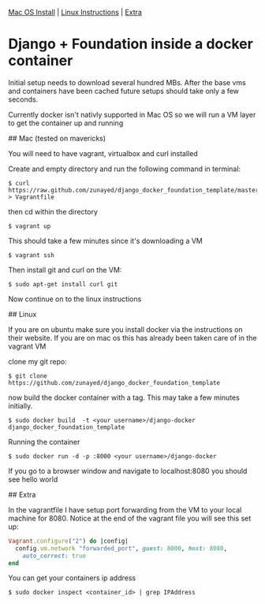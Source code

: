 [Mac OS Install](#Mac) |
[Linux Instructions](#Linux) |
[Extra](#Extra) 

Django + Foundation inside a docker container
=============================================

Initial setup needs to download several hundred MBs. After the base vms and containers have been cached future setups should take only a few seconds.

Currently docker isn't nativly supported in Mac OS so we will run a VM layer to get the container up and running

<a name="Mac"/>
## Mac
(tested on mavericks)


You will need to have vagrant, virtualbox and curl installed

Create and empty directory and run the following command in terminal:

    $ curl https://raw.github.com/zunayed/django_docker_foundation_template/master/Vagrantfile > Vagrantfile

then cd within the directory 

    $ vagrant up

This should take a few minutes since it's downloading a VM

    $ vagrant ssh

Then install git and curl on the VM:

    $ sudo apt-get install curl git

Now continue on to the linux instructions

<a name="Linux"/>
## Linux

If you are on ubuntu make sure you install docker via the instructions on their website. If you are on mac os this has already been taken care of in the vagrant VM

clone my git repo:

    $ git clone https://github.com/zunayed/django_docker_foundation_template

now build the docker container with a tag. This may take a few minutes initially. 

    $ sudo docker build  -t <your username>/django-docker django_docker_foundation_template

Running the container

    $ sudo docker run -d -p :8000 <your username>/django-docker

If you go to a browser window and navigate to localhost:8080 you should see hello world


<a name="Extra"/>
## Extra

In the vagrantfile I have setup port forwarding from the VM to your local machine for 8080.
Notice at the end of the vagrant file you will see this set up:
```rb
Vagrant.configure("2") do |config|
  config.vm.network "forwarded_port", guest: 8000, host: 8080,
    auto_correct: true
end
```  

You can get your containers ip address 

    $ sudo docker inspect <container_id> | grep IPAddress

